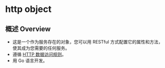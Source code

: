 # http object

## 概述 Overview 

- 这是一个作为服务存在的对象，您可以用 RESTful 方式配置它的属性和方法，使其成为您需要的任何服务。 
- 遵循 [HTTP 数据访问规则](https://github.com/jialo-dev/http-data-access-rule)。
- 用 Go 语言开发。

